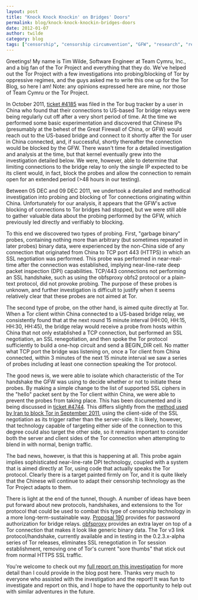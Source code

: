 ```yaml
---
layout: post
title: "Knock Knock Knockin' on Bridges' Doors"
permalink: blog/knock-knock-knockin-bridges-doors
date: 2012-01-07
author: twilde
category: blog
tags: ["censorship", "censorship circumvention", "GFW", "research", "research results"]
---
```


Greetings! My name is Tim Wilde, Software Engineer at Team Cymru, Inc., and a big fan of the Tor Project and everything that they do. We've helped out the Tor Project with a few investigations into probing/blocking of Tor by oppressive regimes, and the guys asked me to write this one up for the Tor Blog, so here I am! Note: any opinions expressed here are mine, nor those of Team Cymru or the Tor Project.

In October 2011, [ticket #4185](https://trac.torproject.org/projects/tor/ticket/4185) was filed in the Tor bug tracker by a user in China who found that their connections to US-based Tor bridge relays were being regularly cut off after a very short period of time. At the time we performed some basic experimentation and discovered that Chinese IPs (presumably at the behest of the Great Firewall of China, or GFW) would reach out to the US-based bridge and connect to it shortly after the Tor user in China connected, and, if successful, shortly thereafter the connection would be blocked by the GFW. There wasn't time for a detailed investigation and analysis at the time, but that kernel eventually grew into the investigation detailed below. We were, however, able to determine that limiting connections to the bridge relay to only the single IP expected to be its client would, in fact, block the probes and allow the connection to remain open for an extended period (>48 hours in our testing).

Between 05 DEC and 09 DEC 2011, we undertook a detailed and methodical investigation into probing and blocking of Tor connections originating within China. Unfortunately for our analysis, it appears that the GFW's active blocking of connections to Tor bridges had stopped, but we were still able to gather valuable data about the probing performed by the GFW, which previously led directly and verifiably to blocking.

To this end we discovered two types of probing. First, "garbage binary" probes, containing nothing more than arbitrary (but sometimes repeated in later probes) binary data, were experienced by the non-China side of any connection that originated from China to TCP port 443 (HTTPS) in which an SSL negotiation was performed. This probe was performed in near-real-time after the connection was established, implying near-line-rate deep packet inspection (DPI) capabilities. TCP/443 connections not performing an SSL handshake, such as using the obfsproxy obfs2 protocol or a plain-text protocol, did not provoke probing. The purpose of these probes is unknown, and further investigation is difficult to justify when it seems relatively clear that these probes are not aimed at Tor.

The second type of probe, on the other hand, is aimed quite directly at Tor. When a Tor client within China connected to a US-based bridge relay, we consistently found that at the next round 15 minute interval (HH:00, HH:15, HH:30, HH:45), the bridge relay would receive a probe from hosts within China that not only established a TCP connection, but performed an SSL negotiation, an SSL renegotiation, and then spoke the Tor protocol sufficiently to build a one-hop circuit and send a BEGIN\_DIR cell. No matter what TCP port the bridge was listening on, once a Tor client from China connected, within 3 minutes of the next 15 minute interval we saw a series of probes including at least one connection speaking the Tor protocol.

The good news is, we were able to isolate which characteristic of the Tor handshake the GFW was using to decide whether or not to initiate these probes. By making a simple change to the list of supported SSL ciphers in the "hello" packet sent by the Tor client within China, we were able to prevent the probes from taking place. This has been documented and is being discussed in [ticket #4744](https://trac.torproject.org/projects/tor/ticket/4744). This differs slightly from the [method used by Iran to block Tor in September 2011](https://blog.torproject.org/blog/iran-blocks-tor-tor-releases-same-day-fix), using the client-side of the SSL negotiation as its trigger rather than the server-side. It is likely, however, that technology capable of targeting either side of the connection to this degree could also target the other side, so it remains important to consider both the server and client sides of the Tor connection when attempting to blend in with normal, benign traffic.

The bad news, however, is that this is happening at all. This probe again implies sophisticated near-line-rate DPI technology, coupled with a system that is aimed directly at Tor, using code that actually speaks the Tor protocol. Clearly there is a target painted firmly on Tor, and it is quite likely that the Chinese will continue to adapt their censorship technology as the Tor Project adapts to them.

There is light at the end of the tunnel, though. A number of ideas have been put forward about new protocols, handshakes, and extensions to the Tor protocol that could be used to combat this type of censorship technology in a more long-term-sustainable way. [Proposal 190](https://gitweb.torproject.org/torspec.git/blob/HEAD:/proposals/190-password-bridge-authorization.txt) provides for password authorization for bridge relays. [obfsproxy](https://gitweb.torproject.org/obfsproxy.git/blob/HEAD:/doc/tor-obfs-howto.txt) provides an extra layer on top of a Tor connection that makes it look like generic binary data. The Tor v3 link protocol/handshake, currently available and in testing in the 0.2.3.x-alpha series of Tor releases, eliminates SSL renegotiation in Tor session establishment, removing one of Tor's current "sore thumbs" that stick out from normal HTTPS SSL traffic.

You're welcome to check out my [full report on this investigation](https://gist.github.com/da3c7a9af01d74cd7de7) for more detail than I could provide in the blog post here. Thanks very much to everyone who assisted with the investigation and the report! It was fun to investigate and report on this, and I hope to have the opportunity to help out with similar adventures in the future.

